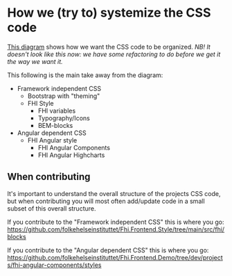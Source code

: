 # How we (try to) systemize the CSS code

[This diagram](css-architecture.drawio.png) shows how we want the CSS code to be organized.
_NB! It doesn't look like this now: we have some refactoring to do before we get it the way we want it._

This following is the main take away from the diagram:

- Framework independent CSS
  - Bootstrap with "theming"
  - FHI Style
    - FHI variables
    - Typography/Icons
    - BEM-blocks
- Angular dependent CSS
  - FHI Angular style
    - FHI Angular Components
    - FHI Angular Highcharts

## When contributing

It's important to understand the overall structure of the projects CSS code, but when contributing you will most often add/update code in a small subset of this overall structure.

If you contribute to the "Framework independent CSS" this is where you go: https://github.com/folkehelseinstituttet/Fhi.Frontend.Style/tree/main/src/fhi/blocks

If you contribute to the "Angular dependent CSS" this is where you go: https://github.com/folkehelseinstituttet/Fhi.Frontend.Demo/tree/dev/projects/fhi-angular-components/styles
